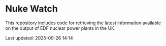 # Nuke Watch

This repository includes code for retrieving the latest information available on the output of EDF nuclear power plants in the UK.

Last updated: 2025-09-26 14:14